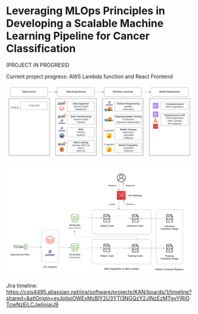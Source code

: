 # Leveraging MLOps Principles in Developing a Scalable Machine Learning Pipeline for Cancer Classification

(PROJECT IN PROGRESS)

Current project progress: AWS Lambda function and React Frontend

![workflow](/img/MLOps_Workflow_New.png "MLOps Workflow")

![architecture](/img/MLOps_Architecture.png "MLOps Architecture")

Jira timeline: https://csis4495.atlassian.net/jira/software/projects/KAN/boards/1/timeline?shared=&atlOrigin=eyJpIjoiOWExMzBlY2U3YTI3NGQzY2JlNzEzMTgyYjRiOTcwNzEiLCJwIjoiaiJ9
